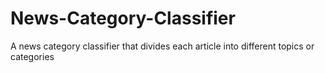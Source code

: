 # News-Category-Classifier
A news category classifier that divides each article into different topics or categories
